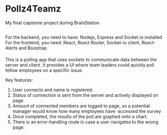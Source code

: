 # Pollz4Teamz
My final capstone project during BrainStation

##
For the backend, you need to have: Nodejs, Express and Socket.io installed
For the frontend, you need: React, React Router, Socket-io client, React-Alerts and Boostrap

####
This is a polling app that uses sockets to communicate data between the server and client. It provides a UI where
team leaders could quickly poll fellow employees on a specific issue.

Key features:

1. User connects and name is registered.
2. Status of connection is sent from the server and actively displayed on page
3. Amount of connected members are logged to page, so a potential manager would know how many employees have 
⋅accessed the survey
4. Once completed, the results of the poll are graphed onto a chart.
5. There is an error-handling route in case a user navigates to the wrong page.

